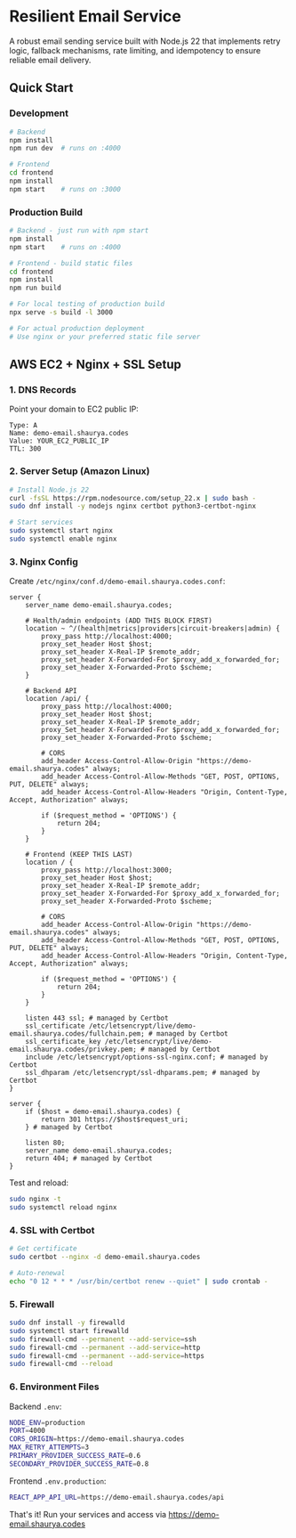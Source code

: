 # Resilient Email Service

A robust email sending service built with Node.js 22 that implements retry logic, fallback mechanisms, rate limiting, and idempotency to ensure reliable email delivery.

## Quick Start

### Development

```bash
# Backend
npm install
npm run dev  # runs on :4000

# Frontend  
cd frontend
npm install
npm start    # runs on :3000
```

### Production Build

```bash
# Backend - just run with npm start
npm install
npm start    # runs on :4000

# Frontend - build static files
cd frontend
npm install
npm run build

# For local testing of production build
npx serve -s build -l 3000

# For actual production deployment
# Use nginx or your preferred static file server
```

## AWS EC2 + Nginx + SSL Setup

### 1. DNS Records
Point your domain to EC2 public IP:
```
Type: A
Name: demo-email.shaurya.codes
Value: YOUR_EC2_PUBLIC_IP
TTL: 300
```

### 2. Server Setup (Amazon Linux)
```bash
# Install Node.js 22
curl -fsSL https://rpm.nodesource.com/setup_22.x | sudo bash -
sudo dnf install -y nodejs nginx certbot python3-certbot-nginx

# Start services
sudo systemctl start nginx
sudo systemctl enable nginx
```

### 3. Nginx Config
Create `/etc/nginx/conf.d/demo-email.shaurya.codes.conf`:

```nginx
server {
    server_name demo-email.shaurya.codes;

    # Health/admin endpoints (ADD THIS BLOCK FIRST)
    location ~ ^/(health|metrics|providers|circuit-breakers|admin) {
        proxy_pass http://localhost:4000;
        proxy_set_header Host $host;
        proxy_set_header X-Real-IP $remote_addr;
        proxy_set_header X-Forwarded-For $proxy_add_x_forwarded_for;
        proxy_set_header X-Forwarded-Proto $scheme;
    }

    # Backend API
    location /api/ {
        proxy_pass http://localhost:4000;
        proxy_set_header Host $host;
        proxy_set_header X-Real-IP $remote_addr;
        proxy_Set_header X-Forwarded-For $proxy_add_x_forwarded_for;
        proxy_set_header X-Forwarded-Proto $scheme;
        
        # CORS
        add_header Access-Control-Allow-Origin "https://demo-email.shaurya.codes" always;
        add_header Access-Control-Allow-Methods "GET, POST, OPTIONS, PUT, DELETE" always;
        add_header Access-Control-Allow-Headers "Origin, Content-Type, Accept, Authorization" always;
        
        if ($request_method = 'OPTIONS') {
            return 204;
        }
    }

    # Frontend (KEEP THIS LAST)
    location / {
        proxy_pass http://localhost:3000;
        proxy_set_header Host $host;
        proxy_set_header X-Real-IP $remote_addr;
        proxy_set_header X-Forwarded-For $proxy_add_x_forwarded_for;
        proxy_set_header X-Forwarded-Proto $scheme;
        
        # CORS
        add_header Access-Control-Allow-Origin "https://demo-email.shaurya.codes" always;
        add_header Access-Control-Allow-Methods "GET, POST, OPTIONS, PUT, DELETE" always;
        add_header Access-Control-Allow-Headers "Origin, Content-Type, Accept, Authorization" always;
        
        if ($request_method = 'OPTIONS') {
            return 204;
        }
    }

    listen 443 ssl; # managed by Certbot
    ssl_certificate /etc/letsencrypt/live/demo-email.shaurya.codes/fullchain.pem; # managed by Certbot
    ssl_certificate_key /etc/letsencrypt/live/demo-email.shaurya.codes/privkey.pem; # managed by Certbot
    include /etc/letsencrypt/options-ssl-nginx.conf; # managed by Certbot
    ssl_dhparam /etc/letsencrypt/ssl-dhparams.pem; # managed by Certbot
}

server {
    if ($host = demo-email.shaurya.codes) {
        return 301 https://$host$request_uri;
    } # managed by Certbot

    listen 80;
    server_name demo-email.shaurya.codes;
    return 404; # managed by Certbot
}
```

Test and reload:
```bash
sudo nginx -t
sudo systemctl reload nginx
```

### 4. SSL with Certbot
```bash
# Get certificate
sudo certbot --nginx -d demo-email.shaurya.codes

# Auto-renewal
echo "0 12 * * * /usr/bin/certbot renew --quiet" | sudo crontab -
```

### 5. Firewall
```bash
sudo dnf install -y firewalld
sudo systemctl start firewalld
sudo firewall-cmd --permanent --add-service=ssh
sudo firewall-cmd --permanent --add-service=http  
sudo firewall-cmd --permanent --add-service=https
sudo firewall-cmd --reload
```

### 6. Environment Files

Backend `.env`:
```bash
NODE_ENV=production
PORT=4000
CORS_ORIGIN=https://demo-email.shaurya.codes
MAX_RETRY_ATTEMPTS=3
PRIMARY_PROVIDER_SUCCESS_RATE=0.6
SECONDARY_PROVIDER_SUCCESS_RATE=0.8
```

Frontend `.env.production`:
```bash
REACT_APP_API_URL=https://demo-email.shaurya.codes/api
```

That's it! Run your services and access via https://demo-email.shaurya.codes
